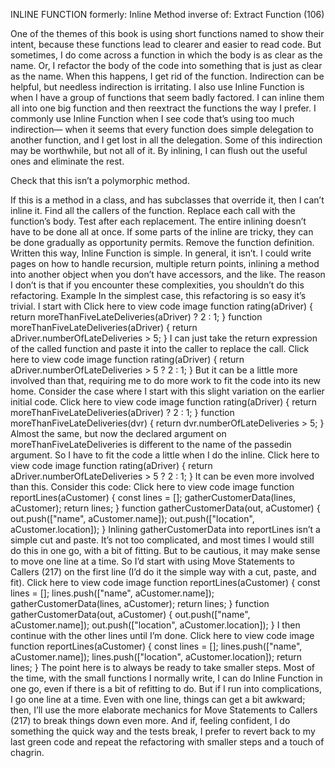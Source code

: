 INLINE FUNCTION
formerly: Inline Method
inverse of: Extract Function (106)
<!-- Motivation
--------------------------------------------------------------------------------
--------------------------------------------------------------------------------
--------------------------------------------------------------------------------
-------------------------------------------------------------------------------- -->
One of the themes of this book is using short functions named to show their intent,
because these functions lead to clearer and easier to read code. But sometimes, I do
come across a function in which the body is as clear as the name. Or, I refactor the body
of the code into something that is just as clear as the name. When this happens, I get rid
of the function. Indirection can be helpful, but needless indirection is irritating.
I also use Inline Function is when I have a group of functions that seem badly factored.
I can inline them all into one big function and then reextract the functions the way I
prefer.
I commonly use Inline Function when I see code that’s using too much indirection—
when it seems that every function does simple delegation to another function, and I get
lost in all the delegation. Some of this indirection may be worthwhile, but not all of it.
By inlining, I can flush out the useful ones and eliminate the rest.


<!-- <!-- Mechanics
..........................................................................
..........................................................................
..........................................................................
..........................................................................
..........................................................................

 -->Check that this isn’t a polymorphic method.
If this is a method in a class, and has subclasses that override it, then I can’t inline
it.
Find all the callers of the function.
Replace each call with the function’s body.
Test after each replacement.
The entire inlining doesn’t have to be done all at once. If some parts of the inline are
tricky, they can be done gradually as opportunity permits.
Remove the function definition.
Written this way, Inline Function is simple. In general, it isn’t. I could write pages on
how to handle recursion, multiple return points, inlining a method into another object
when you don’t have accessors, and the like. The reason I don’t is that if you encounter
these complexities, you shouldn’t do this refactoring.
Example
In the simplest case, this refactoring is so easy it’s trivial. I start with
Click here to view code image
function rating(aDriver) {
return moreThanFiveLateDeliveries(aDriver) ? 2 : 1;
}
function moreThanFiveLateDeliveries(aDriver) {
return aDriver.numberOfLateDeliveries > 5;
}
I can just take the return expression of the called function and paste it into the caller to
replace the call.
Click here to view code image
function rating(aDriver) {
return aDriver.numberOfLateDeliveries > 5 ? 2 : 1;
}
But it can be a little more involved than that, requiring me to do more work to fit the
code into its new home. Consider the case where I start with this slight variation on the
earlier initial code.
Click here to view code image
function rating(aDriver) {
return moreThanFiveLateDeliveries(aDriver) ? 2 : 1;
}
function moreThanFiveLateDeliveries(dvr) {
return dvr.numberOfLateDeliveries > 5;
}
Almost the same, but now the declared argument on
moreThanFiveLateDeliveries is different to the name of the passed­in argument.
So I have to fit the code a little when I do the inline.
Click here to view code image
function rating(aDriver) {
return aDriver.numberOfLateDeliveries > 5 ? 2 : 1;
}
It can be even more involved than this. Consider this code:
Click here to view code image
function reportLines(aCustomer) {
const lines = [];
gatherCustomerData(lines, aCustomer);
return lines;
}
function gatherCustomerData(out, aCustomer) {
out.push(["name", aCustomer.name]);
out.push(["location", aCustomer.location]);
}
Inlining gatherCustomerData into reportLines isn’t a simple cut and paste. It’s
not too complicated, and most times I would still do this in one go, with a bit of fitting.
But to be cautious, it may make sense to move one line at a time. So I’d start with using
Move Statements to Callers (217) on the first line (I’d do it the simple way with a cut,
paste, and fit).
Click here to view code image
function reportLines(aCustomer) {
const lines = [];
lines.push(["name", aCustomer.name]);
gatherCustomerData(lines, aCustomer);
return lines;
}
function gatherCustomerData(out, aCustomer) {
out.push(["name", aCustomer.name]);
out.push(["location", aCustomer.location]);
}
I then continue with the other lines until I’m done.
Click here to view code image
function reportLines(aCustomer) {
const lines = [];
lines.push(["name", aCustomer.name]);
lines.push(["location", aCustomer.location]);
return lines;
}
The point here is to always be ready to take smaller steps. Most of the time, with the
small functions I normally write, I can do Inline Function in one go, even if there is a bit
of refitting to do. But if I run into complications, I go one line at a time. Even with one
line, things can get a bit awkward; then, I’ll use the more elaborate mechanics for Move
Statements to Callers (217) to break things down even more. And if, feeling confident, I
do something the quick way and the tests break, I prefer to revert back to my last green
code and repeat the refactoring with smaller steps and a touch of chagrin.